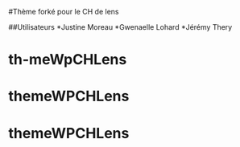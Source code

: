 #Thème forké pour le CH de lens

##Utilisateurs
*Justine Moreau
*Gwenaelle Lohard
*Jérémy Thery
# th-meWpCHLens
# themeWPCHLens
# themeWPCHLens
